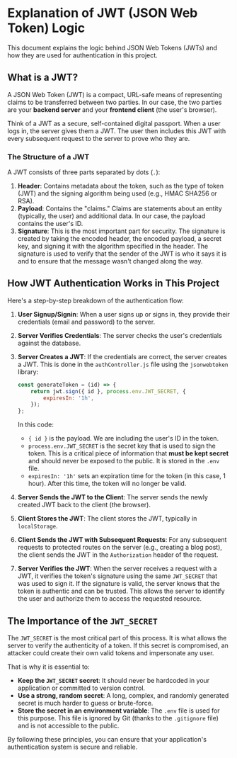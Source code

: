 # Explanation of JWT (JSON Web Token) Logic

This document explains the logic behind JSON Web Tokens (JWTs) and how they are used for authentication in this project.

## What is a JWT?

A JSON Web Token (JWT) is a compact, URL-safe means of representing claims to be transferred between two parties. In our case, the two parties are your **backend server** and your **frontend client** (the user's browser).

Think of a JWT as a secure, self-contained digital passport. When a user logs in, the server gives them a JWT. The user then includes this JWT with every subsequent request to the server to prove who they are.

### The Structure of a JWT

A JWT consists of three parts separated by dots (`.`):

1.  **Header**: Contains metadata about the token, such as the type of token (JWT) and the signing algorithm being used (e.g., HMAC SHA256 or RSA).
2.  **Payload**: Contains the "claims." Claims are statements about an entity (typically, the user) and additional data. In our case, the payload contains the user's ID.
3.  **Signature**: This is the most important part for security. The signature is created by taking the encoded header, the encoded payload, a secret key, and signing it with the algorithm specified in the header. The signature is used to verify that the sender of the JWT is who it says it is and to ensure that the message wasn't changed along the way.

## How JWT Authentication Works in This Project

Here's a step-by-step breakdown of the authentication flow:

1.  **User Signup/Signin**: When a user signs up or signs in, they provide their credentials (email and password) to the server.

2.  **Server Verifies Credentials**: The server checks the user's credentials against the database.

3.  **Server Creates a JWT**: If the credentials are correct, the server creates a JWT. This is done in the `authController.js` file using the `jsonwebtoken` library:

    ```javascript
    const generateToken = (id) => {
        return jwt.sign({ id }, process.env.JWT_SECRET, {
            expiresIn: '1h',
        });
    };
    ```

    In this code:

    *   `{ id }` is the payload. We are including the user's ID in the token.
    *   `process.env.JWT_SECRET` is the secret key that is used to sign the token. This is a critical piece of information that **must be kept secret** and should never be exposed to the public. It is stored in the `.env` file.
    *   `expiresIn: '1h'` sets an expiration time for the token (in this case, 1 hour). After this time, the token will no longer be valid.

4.  **Server Sends the JWT to the Client**: The server sends the newly created JWT back to the client (the browser).

5.  **Client Stores the JWT**: The client stores the JWT, typically in `localStorage`.

6.  **Client Sends the JWT with Subsequent Requests**: For any subsequent requests to protected routes on the server (e.g., creating a blog post), the client sends the JWT in the `Authorization` header of the request.

7.  **Server Verifies the JWT**: When the server receives a request with a JWT, it verifies the token's signature using the same `JWT_SECRET` that was used to sign it. If the signature is valid, the server knows that the token is authentic and can be trusted. This allows the server to identify the user and authorize them to access the requested resource.

## The Importance of the `JWT_SECRET`

The `JWT_SECRET` is the most critical part of this process. It is what allows the server to verify the authenticity of a token. If this secret is compromised, an attacker could create their own valid tokens and impersonate any user.

That is why it is essential to:

*   **Keep the `JWT_SECRET` secret**: It should never be hardcoded in your application or committed to version control.
*   **Use a strong, random secret**: A long, complex, and randomly generated secret is much harder to guess or brute-force.
*   **Store the secret in an environment variable**: The `.env` file is used for this purpose. This file is ignored by Git (thanks to the `.gitignore` file) and is not accessible to the public.

By following these principles, you can ensure that your application's authentication system is secure and reliable.
